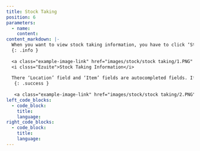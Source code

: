```yaml
---
title: Stock Taking
position: 6
parameters:
  - name:
    content:
content_markdown: |-
  When you want to view stock taking information, you have to click ‘Stock taking’ tab and through there smart table you can view summary of it. If you want to add new stock taking information, you have to click ‘New Transaction’. Then you can view below interface. (Figure 6.5.0) 
  {: .info }
  
  <a class="example-image-link" href="images/stock/stock taking/1.PNG" data-lightbox="example-1"><img class="example-image" src="images/stock/stock taking/1.PNG" alt=""></a> 
  <i clsss="Ezuite">Stock Taking Information</i>
  
  There ‘Location’ field and ‘Item’ fields are autocompleted fields. If you want to load stock taking information to the ‘Stock Invoice’ view, you should not put a ‘Tick’ mark into the check box which is behind the ‘Direct Taking’. After filling these fields and you have to click ‘Add’ button. Then the items will load to the table. (Figure 6.5.1) 
   {: .success }
   
   <a class="example-image-link" href="images/stock/stock taking/2.PNG" data-lightbox="example-1"><img class="example-image" src="images/stock/stock taking/2.PNG" alt=""></a> 
left_code_blocks:
  - code_block:
    title:
    language:
right_code_blocks:
  - code_block:
    title:
    language:
---
```

